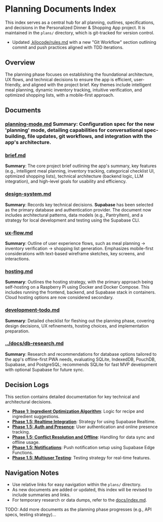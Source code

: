 # Planning Documents Index

This index serves as a central hub for all planning, outlines, specifications, and decisions in the Personalized Dinner & Shopping App project. It is maintained in the `plans/` directory, which is git-tracked for version control.
  
  - Updated [.kilocode/rules.md](.kilocode/rules.md) with a new "Git Workflow" section outlining commit and push practices aligned with TDD iterations.

## Overview
The planning phase focuses on establishing the foundational architecture, UX flows, and technical decisions to ensure the app is efficient, user-friendly, and aligned with the project brief. Key themes include intelligent meal planning, dynamic inventory tracking, intuitive verification, and optimized shopping lists, with a mobile-first approach.

## Documents

### [planning-mode.md](planning-mode.md) **Summary**: Configuration spec for the new 'planning' mode, detailing capabilities for conversational spec-building, file updates, git workflows, and integration with the app's architecture.

### [brief.md](brief.md)
**Summary**: The core project brief outlining the app's summary, key features (e.g., intelligent meal planning, inventory tracking, categorical checklist UI, optimized shopping lists), technical architecture (backend logic, LLM integration), and high-level goals for usability and efficiency.

### [design-system.md](design-system.md)
**Summary**: Records key technical decisions. **Supabase** has been selected as the primary database and authentication provider. The document now includes architectural patterns, data models (e.g., PantryItem), and a strategy for local development and testing using the Supabase CLI.

### [ux-flow.md](ux-flow.md)
**Summary**: Outline of user experience flows, such as meal planning → inventory verification → shopping list generation. Emphasizes mobile-first considerations with text-based wireframe sketches, key screens, and interactions.

### [hosting.md](hosting.md)
**Summary**: Outlines the hosting strategy, with the primary approach being self-hosting on a Raspberry Pi using Docker and Docker Compose. This includes running the frontend, backend, and Supabase stack in containers. Cloud hosting options are now considered secondary.

### [development-todo.md](development-todo.md)
**Summary**: Detailed checklist for fleshing out the planning phase, covering design decisions, UX refinements, hosting choices, and implementation preparation.

### [../docs/db-research.md](../docs/db-research.md)
**Summary**: Research and recommendations for database options tailored to the app's offline-first PWA needs, evaluating SQLite, IndexedDB, PouchDB, Supabase, and PostgreSQL; recommends SQLite for fast MVP development with optional Supabase for future sync.

## Decision Logs

This section contains detailed documentation for key technical and architectural decisions.

*   [**Phase 1: Ingredient Optimization Algorithm**](decisions/phase-1/ingredient-optimization.md): Logic for recipe and ingredient suggestions.
*   [**Phase 1.5: Realtime Integration**](decisions/phase-1.5/realtime-integration.md): Strategy for using Supabase Realtime.
*   [**Phase 1.5: Auth and Presence**](decisions/phase-1.5/auth-and-presence.md): User authentication and online presence tracking.
*   [**Phase 1.5: Conflict Resolution and Offline**](decisions/phase-1.5/conflict-resolution-and-offline.md): Handling for data sync and offline usage.
*   [**Phase 1.5: Notifications**](decisions/phase-1.5/notifications.md): Push notification setup using Supabase Edge Functions.
*   [**Phase 1.5: Multiuser Testing**](decisions/phase-1.5/multiuser-testing.md): Testing strategy for real-time features.

## Navigation Notes
- Use relative links for easy navigation within the `plans/` directory.
- As new documents are added or updated, this index will be revised to include summaries and links.
- For temporary research or data dumps, refer to the [docs/index.md](../docs/index.md).

TODO: Add more documents as the planning phase progresses (e.g., API specs, testing strategy)...
